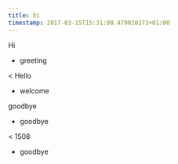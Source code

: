 ```yaml
---
title: hi
timestamp: 2017-03-15T15:31:00.479020273+01:00
---
```


Hi
* greeting

< Hello
* welcome

goodbye
* goodbye

< 1508
* goodbye
